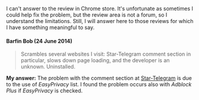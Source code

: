 I can't answer to the review in Chrome store. It's unfortunate as sometimes I could help fix the problem, but the review area is not a forum, so I understand the limitations. Still, I will answer here to those reviews for which I have something meaningful to say.

#### Barfin Bob (24 June 2014)
> Scrambles several websites I visit: Star-Telegram comment section in particular, slows down page loading, and the developer is an unknown. Uninstalled.

**My answer:** The problem with the comment section at [Star-Telegram](http://www.star-telegram.com/) is due to the use of _EasyPrivacy_ list. I found the problem occurs also with _Adblock Plus_ if _EasyPrivacy_ is checked.